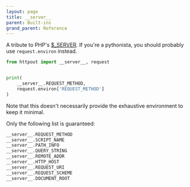 ```yaml
---
layout: page
title: __server__
parent: Built-ins
grand_parent: Reference
---
```


A tribute to PHP's [$_SERVER](https://www.php.net/manual/en/reserved.variables.server.php). If you're a pythonista, you should probably use `request.environ` instead.
```python
from httpout import __server__, request


print(
    __server__.REQUEST_METHOD,
    request.environ['REQUEST_METHOD']
)
```

Note that this doesn't necessarily provide the exhaustive environment to keep it minimal.

Only the following list is guaranteed:
```python
__server__.REQUEST_METHOD
__server__.SCRIPT_NAME
__server__.PATH_INFO
__server__.QUERY_STRING
__server__.REMOTE_ADDR
__server__.HTTP_HOST
__server__.REQUEST_URI
__server__.REQUEST_SCHEME
__server__.DOCUMENT_ROOT
```

